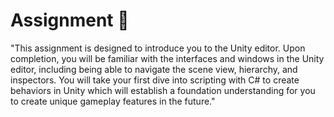 # Assignment 🥇
"This assignment is designed to introduce you to the Unity editor. Upon completion, you will be familiar with the interfaces and windows in the Unity editor, including being able to navigate the scene view, hierarchy, and inspectors. You will take your first dive into scripting with C# to create behaviors in Unity which will establish a foundation understanding for you to create unique gameplay features in the future."
